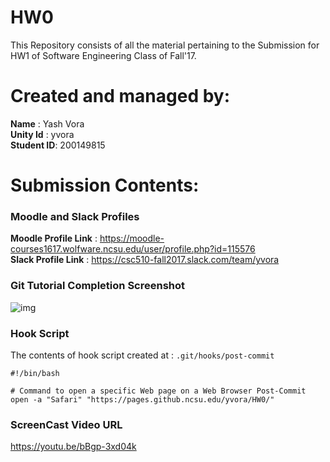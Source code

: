 # HW0

This Repository consists of all the material pertaining to the Submission for HW1 of Software Engineering Class of Fall'17.

# Created and managed by:
**Name** : Yash Vora <br/>
**Unity Id** : yvora <br/>
**Student ID**: 200149815

# Submission Contents:

### Moodle and Slack Profiles
**Moodle Profile Link** : https://moodle-courses1617.wolfware.ncsu.edu/user/profile.php?id=115576 <br/>
**Slack Profile Link** : https://csc510-fall2017.slack.com/team/yvora

### Git Tutorial Completion Screenshot
![img](https://github.ncsu.edu/yvora/HW0/blob/master/HW0%20-%20Git.png?raw=true)

### Hook Script
The contents of hook script created at : `.git/hooks/post-commit` 
```shell
#!/bin/bash

# Command to open a specific Web page on a Web Browser Post-Commit
open -a "Safari" "https://pages.github.ncsu.edu/yvora/HW0/"
```

### ScreenCast Video URL
https://youtu.be/bBgp-3xd04k
